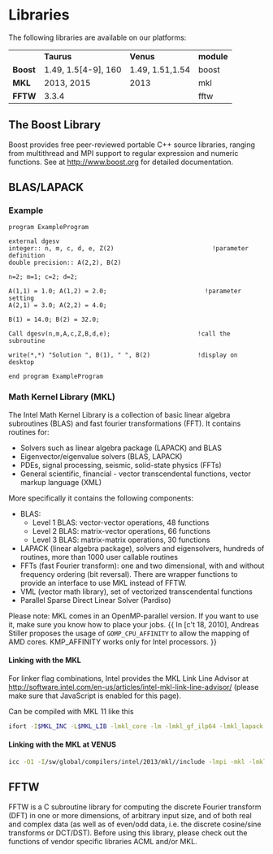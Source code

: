 # Libraries

The following libraries are available on our platforms:

|           |                       |                 |            |
|-----------|-----------------------|-----------------|------------|
|           | **Taurus**            | **Venus**       | **module** |
| **Boost** | 1.49, 1.5\[4-9\], 160 | 1.49, 1.51,1.54 | boost      |
| **MKL**   | 2013, 2015            | 2013            | mkl        |
| **FFTW**  | 3.3.4                 |                 | fftw       |

## The Boost Library

Boost provides free peer-reviewed portable C++ source libraries, ranging from multithread and MPI
support to regular expression and numeric functions. See at http://www.boost.org for detailed
documentation.

## BLAS/LAPACK

### Example

```Fortran
program ExampleProgram

external dgesv
integer:: n, m, c, d, e, Z(2)                           !parameter definition
double precision:: A(2,2), B(2)

n=2; m=1; c=2; d=2;

A(1,1) = 1.0; A(1,2) = 2.0;                           !parameter setting
A(2,1) = 3.0; A(2,2) = 4.0;

B(1) = 14.0; B(2) = 32.0;

Call dgesv(n,m,A,c,Z,B,d,e);                        !call the subroutine

write(*,*) "Solution ", B(1), " ", B(2)             !display on desktop

end program ExampleProgram
```

### Math Kernel Library (MKL)

The Intel Math Kernel Library is a collection of basic linear algebra subroutines (BLAS) and fast
fourier transformations (FFT). It contains routines for:

- Solvers such as linear algebra package (LAPACK) and BLAS
- Eigenvector/eigenvalue solvers (BLAS, LAPACK)
- PDEs, signal processing, seismic, solid-state physics (FFTs)
- General scientific, financial - vector transcendental functions,
  vector markup language (XML)

More specifically it contains the following components:

- BLAS:
  - Level 1 BLAS: vector-vector operations, 48 functions
  - Level 2 BLAS: matrix-vector operations, 66 functions
  - Level 3 BLAS: matrix-matrix operations, 30 functions
- LAPACK (linear algebra package), solvers and eigensolvers, hundreds
  of routines, more than 1000 user callable routines
- FFTs (fast Fourier transform): one and two dimensional, with and
  without frequency ordering (bit reversal). There are wrapper
  functions to provide an interface to use MKL instead of FFTW.
- VML (vector math library), set of vectorized transcendental
  functions
- Parallel Sparse Direct Linear Solver (Pardiso)

Please note: MKL comes in an OpenMP-parallel version. If you want to use it, make sure you know how
to place your jobs. {{ In \[c't 18, 2010\], Andreas Stiller proposes the usage of
`GOMP_CPU_AFFINITY` to allow the mapping of AMD cores. KMP_AFFINITY works only for Intel processors.
}}

#### Linking with the MKL

For linker flag combinations, Intel provides the MKL Link Line Advisor
at
http://software.intel.com/en-us/articles/intel-mkl-link-line-advisor/
(please make sure that JavaScript is enabled for this page).

Can be compiled with MKL 11 like this

```Bash
ifort -I$MKL_INC -L$MKL_LIB -lmkl_core -lm -lmkl_gf_ilp64 -lmkl_lapack example.f90
```

#### Linking with the MKL at VENUS

```Bash
icc -O1 -I/sw/global/compilers/intel/2013/mkl//include -lmpi -mkl -lmkl_scalapack_lp64 -lmkl_blacs_sgimpt_lp64 -lmkl_intel_lp64 -lmkl_sequential -lmkl_core example.c
```

## FFTW

FFTW is a C subroutine library for computing the discrete Fourier transform (DFT) in one or more
dimensions, of arbitrary input size, and of both real and complex data (as well as of even/odd data,
i.e. the discrete cosine/sine transforms or DCT/DST). Before using this library, please check out
the functions of vendor specific libraries ACML and/or MKL.
